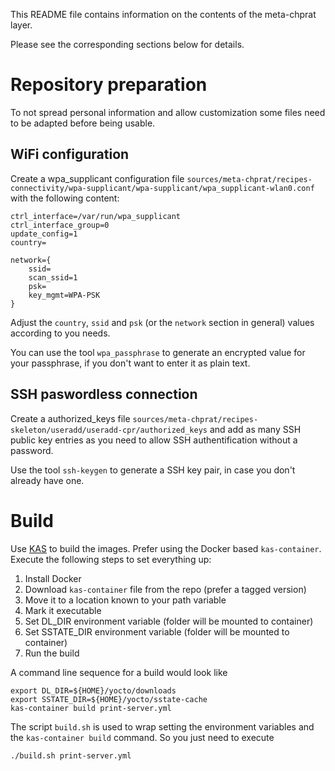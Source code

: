 This README file contains information on the contents of the meta-chprat layer.

Please see the corresponding sections below for details.

Repository preparation
======================

To not spread personal information and allow customization some files need to
be adapted before being usable.

WiFi configuration
------------------

Create a wpa_supplicant configuration file
``sources/meta-chprat/recipes-connectivity/wpa-supplicant/wpa-supplicant/wpa_supplicant-wlan0.conf``
with the following content:

```
ctrl_interface=/var/run/wpa_supplicant
ctrl_interface_group=0
update_config=1
country=

network={
	ssid=
	scan_ssid=1
	psk=
	key_mgmt=WPA-PSK
}
```

Adjust the ``country``, ``ssid`` and ``psk`` (or the ``network`` section in
general) values according to you needs.

You can use the tool ``wpa_passphrase`` to generate an encrypted value for
your passphrase, if you don't want to enter it as plain text.

SSH paswordless connection
--------------------------

Create a authorized_keys file
``sources/meta-chprat/recipes-skeleton/useradd/useradd-cpr/authorized_keys``
and add as many SSH public key entries as you need to allow SSH
authentification without a password.

Use the tool ``ssh-keygen`` to generate a SSH key pair, in case you don't
already have one.

Build
=====

Use [KAS](https://github.com/siemens/kas) to build the images. Prefer
using the Docker based ``kas-container``. Execute the following steps to
set everything up:

1. Install Docker
2. Download ``kas-container`` file from the repo (prefer a tagged version)
3. Move it to a location known to your path variable
4. Mark it executable
5. Set DL_DIR environment variable (folder will be mounted to container)
6. Set SSTATE_DIR environment variable (folder will be mounted to container)
7. Run the build

A command line sequence for a build would look like

```
export DL_DIR=${HOME}/yocto/downloads
export SSTATE_DIR=${HOME}/yocto/sstate-cache
kas-container build print-server.yml
```

The script ``build.sh`` is used to wrap setting the environment variables and
the ``kas-container build`` command. So you just need to execute

``
./build.sh print-server.yml
``

